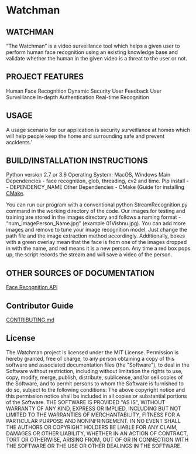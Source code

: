 # Watchman
## WATCHMAN
“The Watchman” is a video surveillance tool which helps a given user to perform human face recognition using an existing knowledge base and validate whether the human in the given video is a threat to the user or not.

## PROJECT FEATURES
Human Face Recognition
Dynamic Security
User Feedback
User Surveillance
In-depth Authentication 
Real-time Recognition

## USAGE
A usage scenario for our application is security surveillance at homes which will help people keep the home and surrounding safe and prevent accidents.’

## BUILD/INSTALLATION INSTRUCTIONS
Python version 2.7 or 3.6
Operating System: MacOS, Windows
Main Dependencies - face recognition, glob, threading, cv2 and time.
Pip install -- DEPENDENCY_NAME 
Other Dependencies - CMake (Guide for installing [CMake](https://cmake.org/install/).

You can run our program with a conventional python StreamRecognition.py command in the working directory of the code. Our images for testing and training are stored in the images directory and follows a naming format - “num_imagePerson_Name.jpg” (example 01Vishnu.jpg). You can add more images and remove to tune your image recognition model. Just change the path file and the image extraction method accordingly. Additionally, boxes with a green overlay mean that the face is from one of the images dropped in with the name, and red means it is a new person. Any time a red box pops up, the script records the stream and will save a video of the person.

## OTHER SOURCES OF DOCUMENTATION
[Face Recognition API](https://face-recognition.readthedocs.io/en/latest/face_recognition.html)

## Contributor Guide
[CONTRIBUTING.md](/CONTRIBUTING.md)

## License
The Watchman project is licensed under the MIT License. 
Permission is hereby granted, free of charge, to any person obtaining a copy of this software and associated documentation files (the "Software"), to deal in the Software without restriction, including without limitation the rights to use, copy, modify, merge, publish, distribute, sublicense, and/or sell copies of the Software, and to permit persons to whom the Software is furnished to do so, subject to the following conditions:
The above copyright notice and this permission notice shall be included in all copies or substantial portions of the Software.
THE SOFTWARE IS PROVIDED "AS IS", WITHOUT WARRANTY OF ANY KIND, EXPRESS OR IMPLIED, INCLUDING BUT NOT LIMITED TO THE WARRANTIES OF MERCHANTABILITY, FITNESS FOR A PARTICULAR PURPOSE AND NONINFRINGEMENT. IN NO EVENT SHALL THE AUTHORS OR COPYRIGHT HOLDERS BE LIABLE FOR ANY CLAIM, DAMAGES OR OTHER LIABILITY, WHETHER IN AN ACTION OF CONTRACT, TORT OR OTHERWISE, ARISING FROM, OUT OF OR IN CONNECTION WITH THE SOFTWARE OR THE USE OR OTHER DEALINGS IN THE SOFTWARE.

